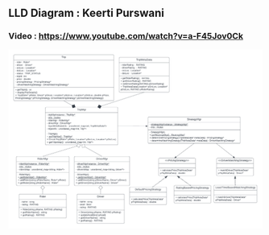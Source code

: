 ## LLD Diagram : Keerti Purswani


### Video : https://www.youtube.com/watch?v=a-F45Jov0Ck

<img src="uber_lld.png" alt="Description of the image">